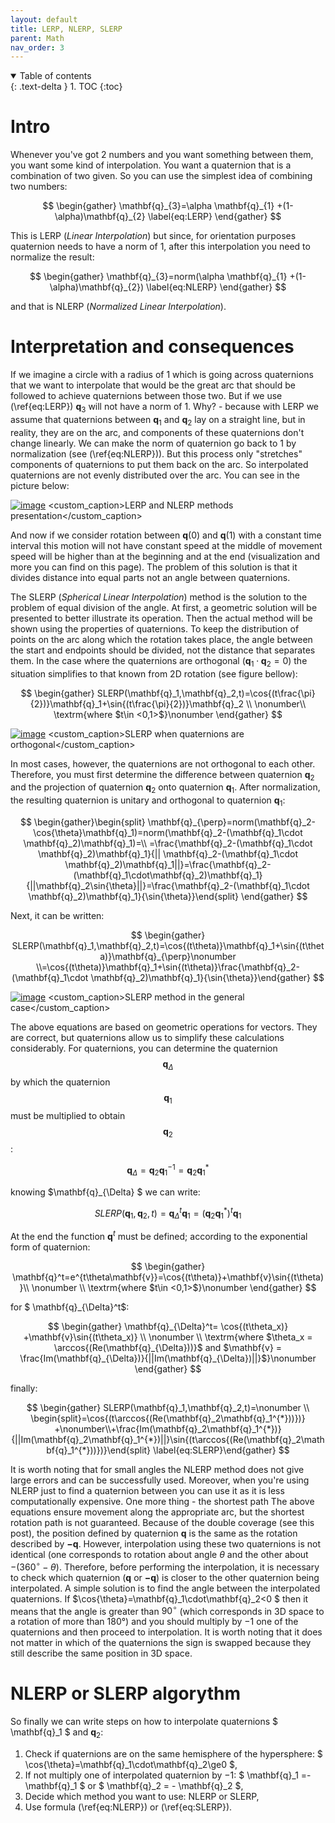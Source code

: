 ```yaml
---
layout: default
title: LERP, NLERP, SLERP
parent: Math
nav_order: 3
---
```


<details open markdown="block">
  <summary>
    Table of contents
  </summary>
  {: .text-delta }
1. TOC
{:toc}
</details>

# Intro

Whenever you've got 2 numbers and you want something between them, you want some kind of interpolation. You want a quaternion that is a combination of two given. So you can use the simplest idea of combining two numbers:

$$
\begin{gather}
\mathbf{q}_{3}=\alpha \mathbf{q}_{1} +(1-\alpha)\mathbf{q}_{2} \label{eq:LERP}
\end{gather}
$$

This is LERP (_Linear Interpolation_) but since, for orientation purposes quaternion needs to have a norm of 1, after this interpolation you need to normalize the result:

$$
\begin{gather}
\mathbf{q}_{3}=norm(\alpha \mathbf{q}_{1} +(1-\alpha)\mathbf{q}_{2}) \label{eq:NLERP}
\end{gather}
$$

and that is NLERP (*Normalized Linear Interpolation*).

# Interpretation and consequences

If we imagine a circle with a radius of 1 which is going across quaternions that we want to interpolate that would be the great arc that should be followed to achieve quaternions between those two. But if we use (\ref{eq:LERP}) $\mathbf{q}_{3}$ will not have a norm of 1. Why? - because with LERP we assume that quaternions between $\mathbf{q}_1$ and $\mathbf{q}_2$ lay on a straight line, but in reality, they are on the arc, and components of these quaternions don't change linearly. We can make the norm of quaternion go back to 1 by normalization (see (\ref{eq:NLERP})). But this process only "stretches" components of quaternions to put them back on the arc. So interpolated quaternions are not evenly distributed over the arc. You can see in the picture below:


[![image](images/LERP.png)](images/LERP.png)
<custom_caption>LERP and NLERP methods presentation</custom_caption>


And now if we consider rotation between $\mathbf{q}(0)$ and $\mathbf{q}(1)$ with a constant time interval this motion will not have constant speed at the middle of movement speed will be higher than at the beginning and at the end (visualization and more you can find on this page). The problem of this solution is that it divides distance into equal parts not an angle between quaternions.

The SLERP (_Spherical Linear Interpolation_) method is the solution to the problem of equal division of the angle. At first, a geometric solution will be presented to better illustrate its operation. Then the actual method will be shown using the properties of quaternions. To keep the distribution of points on the arc along which the rotation takes place, the angle between the start and endpoints should be divided, not the distance that separates them. In the case where the quaternions are orthogonal ($\mathbf{q}_1\cdot \mathbf{q}_2=0$) the situation simplifies to that known from 2D rotation (see figure bellow):

$$
\begin{gather}    SLERP(\mathbf{q}_1,\mathbf{q}_2,t)=\cos{(t\frac{\pi}{2})}\mathbf{q}_1+\sin{(t\frac{\pi}{2})}\mathbf{q}_2 \\ \nonumber\\ \textrm{where $t\in <0,1>$}\nonumber \end{gather}  
$$


[![image](images/SLERP_1.png)](images/SLERP_1.png)
<custom_caption>SLERP when quaternions are orthogonal</custom_caption>

In most cases, however, the quaternions are not orthogonal to each other. Therefore, you must first determine the difference between quaternion $\mathbf{q}_2$ and the projection of quaternion $\mathbf{q}_2$ onto quaternion $\mathbf{q}_1$. After normalization, the resulting quaternion is unitary and orthogonal to quaternion $\mathbf{q}_1$:

$$
\begin{gather}\begin{split}    \mathbf{q}_{\perp}=norm(\mathbf{q}_2-\cos{\theta}\mathbf{q}_1)=norm(\mathbf{q}_2-(\mathbf{q}_1\cdot \mathbf{q}_2)\mathbf{q}_1)=\\   =\frac{\mathbf{q}_2-(\mathbf{q}_1\cdot \mathbf{q}_2)\mathbf{q}_1}{|| \mathbf{q}_2-(\mathbf{q}_1\cdot \mathbf{q}_2)\mathbf{q}_1||}=\frac{\mathbf{q}_2-(\mathbf{q}_1\cdot\mathbf{q}_2)\mathbf{q}_1}{||\mathbf{q}_2\sin{\theta}||}=\frac{\mathbf{q}_2-(\mathbf{q}_1\cdot \mathbf{q}_2)\mathbf{q}_1}{\sin{\theta}}\end{split}
\end{gather}
$$

Next, it can be written:

$$
\begin{gather}
SLERP(\mathbf{q}_1,\mathbf{q}_2,t)=\cos{(t\theta)}\mathbf{q}_1+\sin{(t\theta)}\mathbf{q}_{\perp}\nonumber \\=\cos{(t\theta)}\mathbf{q}_1+\sin{(t\theta)}\frac{\mathbf{q}_2-(\mathbf{q}_1\cdot \mathbf{q}_2)\mathbf{q}_1}{\sin{\theta}}\end{gather}
$$



[![image](images/SLERP_2.png)](images/SLERP_2.png)
<custom_caption>SLERP method in the general case</custom_caption>

The above equations are based on geometric operations for vectors. They are correct, but quaternions allow us to simplify these calculations considerably. For quaternions, you can determine the quaternion $$\mathbf{q}_{\Delta}$$ by which the quaternion $$\mathbf{q}_{1}$$ must be multiplied to obtain $$\mathbf{q}_{2}$$:

$$
 \begin{equation}     \mathbf{q}_{\Delta}=\mathbf{q}_2\mathbf{q}_1^{-1}= \mathbf{q}_2\mathbf{q}_1^{*}\end{equation}
 $$

knowing $\mathbf{q}_{\Delta} $ we can write:

$$
  \begin{equation}    SLERP(\mathbf{q}_1,\mathbf{q}_2,t)=\mathbf{q}_{\Delta}^t \mathbf{q}_1=\left(\mathbf{q}_2\mathbf{q}_1^{*}\right)^t\mathbf{q}_1 \end{equation}
$$

At the end the function $\mathbf{q}^t$ must be defined; according to the exponential form of quaternion:

$$
 \begin{gather}     \mathbf{q}^t=e^{t\theta\mathbf{v}}=\cos{(t\theta)}+\mathbf{v}\sin{(t\theta)}\\  \nonumber \\  \textrm{where $t\in <0,1>$}\nonumber  \end{gather}
 $$

for $ \mathbf{q}_{\Delta}^t$:

$$
 \begin{gather} \mathbf{q}_{\Delta}^t= \cos{(t\theta_x)} +\mathbf{v}\sin{(t\theta_x)} \\ \nonumber \\ \textrm{where $\theta_x = \arccos{(Re(\mathbf{q}_{\Delta}))}$ and $\mathbf{v} = \frac{Im(\mathbf{q}_{\Delta})}{||Im(\mathbf{q}_{\Delta})||}$}\nonumber \end{gather}
 $$

finally:

$$
 \begin{gather}  SLERP(\mathbf{q}_1,\mathbf{q}_2,t)=\nonumber \\ \begin{split}=\cos{(t\arccos{(Re(\mathbf{q}_2\mathbf{q}_1^{*}))})} +\nonumber\\+\frac{Im(\mathbf{q}_2\mathbf{q}_1^{*})}{||Im(\mathbf{q}_2\mathbf{q}_1^{*})||}\sin{(t\arccos{(Re(\mathbf{q}_2\mathbf{q}_1^{*}))})}\end{split} \label{eq:SLERP}\end{gather} 
$$

It is worth noting that for small angles the NLERP method does not give large errors and can be successfully used. Moreover, when you're using NLERP just to find a quaternion between you can use it as it is less computationally expensive. 
One more thing - the shortest path
The above equations ensure movement along the appropriate arc, but the shortest rotation path is not guaranteed. Because of the double coverage (see this post), the position defined by quaternion $\mathbf{q}$ is the same as the rotation described by $\mathbf{-q}$. However, interpolation using these two quaternions is not identical (one corresponds to rotation about angle $\theta$ and the other about $-(360^{\circ}-\theta)$. Therefore, before performing the interpolation, it is necessary to check which quaternion ($\mathbf{q}$ or $\mathbf{-q}$) is closer to the other quaternion being interpolated. A simple solution is to find the angle between the interpolated quaternions. If $\cos{\theta}=\mathbf{q}_1\cdot\mathbf{q}_2<0 $ then it means that the angle is greater than $90^{\circ}$ (which corresponds in 3D space to a rotation of more than 180°) and you should multiply by $-1$ one of the quaternions and then proceed to interpolation. It is worth noting that it does not matter in which of the quaternions the sign is swapped because they still describe the same position in 3D space.

# NLERP or SLERP algorythm

So finally we can write steps on how to interpolate quaternions $ \mathbf{q}_1 $ and $\mathbf{q}_2$:
1.    Check if quaternions are on the same hemisphere of the hypersphere: $ \cos{\theta}=\mathbf{q}_1\cdot\mathbf{q}_2\ge0 $,
2.    If not multiply one of interpolated quaternion by $-1$: $ \mathbf{q}_1 =-\mathbf{q}_1 $ or $ \mathbf{q}_2 = - \mathbf{q}_2 $,
3.    Decide which method you want to use: NLERP or SLERP,
4.    Use formula (\ref{eq:NLERP}) or (\ref{eq:SLERP}).